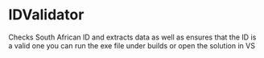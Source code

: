 # IDValidator
Checks South African ID and extracts data as well as ensures that the ID is a valid one
you can run the exe file under builds or open the solution in VS
